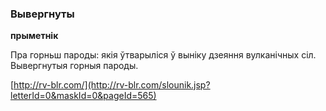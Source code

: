 ### Вывергнуты
**прыметнік**

Пра горньш пароды: якія ўтварыліся ў выніку дзеяння вулканічных сіл. Вывергнутыя горныя пароды.

<a rel="author">[http://rv-blr.com/](http://rv-blr.com/slounik.jsp?letterId=0&maskId=0&pageId=565)</a>
